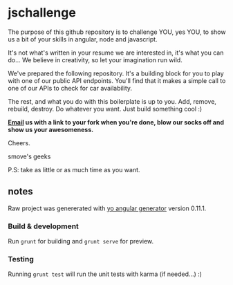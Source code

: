 # jschallenge

The purpose of this github repository is to challenge YOU, yes YOU, to show us a bit of your skills in angular, node and javascript.

It's not what's written in your resume we are interested in, it's what you can do...
We believe in creativity, so let your imagination run wild.

We've prepared the following repository. It's a building block for you to play with one of our public API endpoints. You'll find that it makes a simple call to one of our APIs to check for car availability.

The rest, and what you do with this boilerplate is up to you. Add, remove, rebuild, destroy. Do whatever you want. Just build something cool :)

**[Email](mailto://hr@smove.sg) us with a link to your fork when you're done, blow our socks off and show us your awesomeness.**

Cheers.

smove's geeks

P.S: take as little or as much time as you want.


## notes
Raw project was genererated with [yo angular generator](https://github.com/yeoman/generator-angular)
version 0.11.1.

### Build & development

Run `grunt` for building and `grunt serve` for preview.

### Testing

Running `grunt test` will run the unit tests with karma (if needed...) :)
